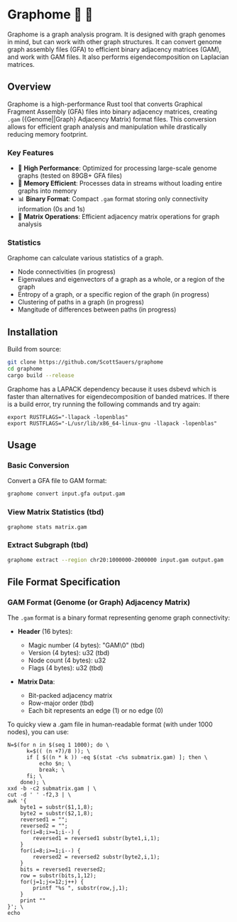 # Graphome 💠 🧬
Graphome is a graph analysis program. It is designed with graph genomes in mind, but can work with other graph structures. It can convert genome graph assembly files (GFA) to efficient binary adjacency matrices (GAM), and work with GAM files. It also performs eigendecomposition on Laplacian matrices.

## Overview

Graphome is a high-performance Rust tool that converts Graphical Fragment Assembly (GFA) files into binary adjacency matrices, creating `.gam` ({Genome||Graph} Adjacency Matrix) format files. This conversion allows for efficient graph analysis and manipulation while drastically reducing memory footprint.

### Key Features

- 🚀 **High Performance**: Optimized for processing large-scale genome graphs (tested on 89GB+ GFA files)
- 💾 **Memory Efficient**: Processes data in streams without loading entire graphs into memory
- 📊 **Binary Format**: Compact `.gam` format storing only connectivity information (0s and 1s)
- 🧮 **Matrix Operations**: Efficient adjacency matrix operations for graph analysis

### Statistics

Graphome can calculate various statistics of a graph.

- Node connectivities (in progress)
- Eigenvalues and eigenvectors of a graph as a whole, or a region of the graph
- Entropy of a graph, or a specific region of the graph (in progress)
- Clustering of paths in a graph (in progress)
- Mangitude of differences between paths (in progress)

## Installation

Build from source:

```bash
git clone https://github.com/ScottSauers/graphome
cd graphome
cargo build --release
```

Graphome has a LAPACK dependency because it uses dsbevd which is faster than alternatives for eigendecomposition of banded matrices. If there is a build error, try running the following commands and try again:

```
export RUSTFLAGS="-llapack -lopenblas"
export RUSTFLAGS="-L/usr/lib/x86_64-linux-gnu -llapack -lopenblas"
```

## Usage

### Basic Conversion

Convert a GFA file to GAM format:

```bash
graphome convert input.gfa output.gam
```

### View Matrix Statistics (tbd)

```bash
graphome stats matrix.gam
```

### Extract Subgraph (tbd)

```bash
graphome extract --region chr20:1000000-2000000 input.gam output.gam
```

## File Format Specification

### GAM Format (Genome (or Graph) Adjacency Matrix)

The `.gam` format is a binary format representing genome graph connectivity:

- **Header** (16 bytes):
  - Magic number (4 bytes): "GAM\0" (tbd)
  - Version (4 bytes): u32 (tbd)
  - Node count (4 bytes): u32
  - Flags (4 bytes): u32 (tbd)

- **Matrix Data**:
  - Bit-packed adjacency matrix
  - Row-major order (tbd)
  - Each bit represents an edge (1) or no edge (0)

To quicky view a .gam file in human-readable format (with under 1000 nodes), you can use:
```
N=$(for n in $(seq 1 1000); do \
      k=$(( (n +7)/8 )); \
      if [ $((n * k )) -eq $(stat -c%s submatrix.gam) ]; then \
          echo $n; \
          break; \
      fi; \
    done); \
xxd -b -c2 submatrix.gam | \
cut -d ' ' -f2,3 | \
awk '{ 
    byte1 = substr($1,1,8); 
    byte2 = substr($2,1,8); 
    reversed1 = ""; 
    reversed2 = ""; 
    for(i=8;i>=1;i--) { 
        reversed1 = reversed1 substr(byte1,i,1); 
    } 
    for(i=8;i>=1;i--) { 
        reversed2 = reversed2 substr(byte2,i,1); 
    } 
    bits = reversed1 reversed2; 
    row = substr(bits,1,12); 
    for(j=1;j<=12;j++) { 
        printf "%s ", substr(row,j,1); 
    } 
    print "" 
}'; \
echo
```
